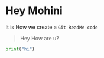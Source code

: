 # Hey Mohini

It is How we create a `Git ReadMe code`

> Hey
> How are u?

```python
print("hi")
```
